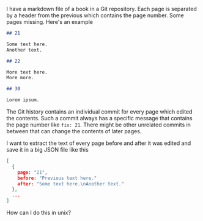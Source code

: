 I have a markdown file of a book in a Git repository. Each page is separated by a header from the previous which contains the page number. Some pages missing. Here's an example

```md
## 21

Some text here.
Another text.

## 22

More text here.
More more.

## 30

Lorem ipsum.
```

The Git history contains an individual commit for every page which edited the contents. Such a commit always has a specific message that contains the page number like `fix: 21`. There might be other unrelated commits in between that can change the contents of later pages.

I want to extract the text of every page before and after it was edited and save it in a big JSON file like this

```json
[
  {
    page: "21",
	before: "Previous text here."
	after: "Some text here.\nAnother text."
  },
  ...
]
```

How can I do this in unix?
